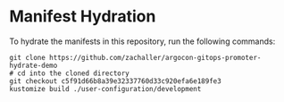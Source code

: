 # Manifest Hydration

To hydrate the manifests in this repository, run the following commands:

```shell
git clone https://github.com/zachaller/argocon-gitops-promoter-hydrate-demo
# cd into the cloned directory
git checkout c5f91d66b8a39e32337760d33c920efa6e189fe3
kustomize build ./user-configuration/development
```
